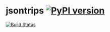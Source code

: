 # jsontrips [![PyPI version](https://badge.fury.io/py/jsontrips.svg)](https://badge.fury.io/py/jsontrips)

[![Build Status](https://travis-ci.org/mrmechko/jsontrips.svg?branch=master)](https://travis-ci.org/mrmechko/jsontrips)
